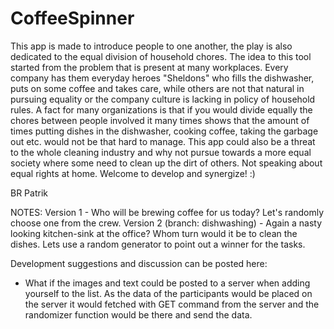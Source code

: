 # CoffeeSpinner
This app is made to introduce people to one another, the play is also dedicated to the equal division of household chores. The idea to this tool started from the problem that is present at many workplaces. Every company has them everyday heroes "Sheldons" who fills the dishwasher, puts on some coffee and takes care, while others are not that natural in pursuing equality or the company culture is lacking in policy of household rules. A fact for many organizations is that if you would divide equally the chores between people involved it many times shows that the amount of times putting dishes in the dishwasher, cooking coffee, taking the garbage out etc. would not be that hard to manage. This app could also be a threat to the whole cleaning industry and why not pursue towards a more equal society where some need to clean up the dirt of others. Not speaking about equal rights at home. Welcome to develop and synergize! :)

BR
Patrik

NOTES:
Version 1 - Who will be brewing coffee for us today? Let's randomly choose one from the crew.
Version 2 (branch: dishwashing) - Again a nasty looking kitchen-sink at the office? Whom turn would it be to clean the dishes. Lets use a random generator to point out a winner for the tasks.

Development suggestions and discussion can be posted here:
- What if the images and text could be posted to a server when adding yourself to the list. As the data of the participants would be placed on the server it would fetched with GET command from the server and the randomizer function would be there and send the data.
